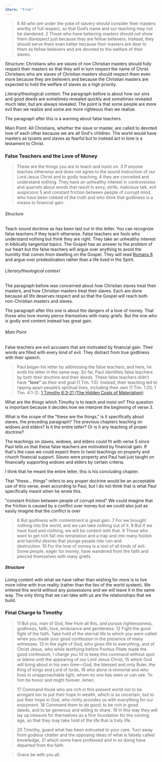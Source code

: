 ```yaml
---
share: "true"
---
```


>6 All who are under the yoke of slavery should consider their masters worthy of full respect, so that God’s name and our teaching may not be slandered. 2 Those who have believing masters should not show them disrespect just because they are fellow believers. Instead, they should serve them even better because their masters are dear to them as fellow believers and are devoted to the welfare of their slaves.

Structure: Christians who are slaves of non Christian masters should fully respect their masters so that they will in turn respect the name of Christ. Christians who are slaves of Christian masters should respect them even more because they are believers and because the Christian masters are expected to hold the welfare of slaves as a high priority.

Literary/theological context: The paragraph before is about how our sins and good deeds are sometimes revealed quickly and sometimes revealed much later, but are always revealed. The point is that some people are more evil than we realize and some are more righteous than we realize.

The paragraph after this is a warning about false teachers.

Main Point: All Christians, whether the slave or master, are called to devoted love of each other because we are all God's children. The world would have masters as tyrants and slaves as fearful but to instead act in love is a testament to Christ.


### False Teachers and the Love of Money

>These are the things you are to teach and insist on. 3 If anyone teaches otherwise and does not agree to the sound instruction of our Lord Jesus Christ and to godly teaching, 4 they are conceited and understand nothing. They have an unhealthy interest in controversies and quarrels about words that result in envy, strife, malicious talk, evil suspicions 5 and constant friction between people of corrupt mind, who have been robbed of the truth and who think that godliness is a means to financial gain.

###### Structure
Teach sound doctrine as has been laid out in this letter. You can recognize false teachers if they teach otherwise. False teachers are fools who understand nothing but think they are right. They take an unhealthy interest in biblically tangential topics. The Gospel has an answer to the problem of our heart but the false teachers will argue over anything to avoid the humility that comes from dwelling on the Gospel. They will read [Romans 8](Romans%208.md) and argue over predestination rather than a life lived in the Spirit.

###### Literary/theological context
The paragraph before was concerned about how Christian slaves treat their masters, and how Christian masters treat their slaves. Each are done because all life deserves respect and so that the Gospel will reach both non-Christian masters and slaves.

The paragraph after this one is about the dangers of a love of money. That those who love money pierce themselves with many griefs. But the one who is godly and content instead has great gain.

###### Main Point
False teachers are evil accusers that are motivated by financial gain. Their words are filled with every kind of evil. They distract from true godliness with their speech.

>Paul began his letter by addressing the false teachers, and here, he ends his letter in the same way. So far, Paul identifies false teachers by both their _doctrine_ and their _deeds_. These false teachers didn’t have **“love”** as their end goal (1 Tim. 1:5). Instead, their teaching led to ripping apart people’s spiritual lives, including their own (1 Tim. 1:20; 1 Tim. 4:1-2).
>[1 Timothy 6:3-21 (The Hidden Costs of Materialism)](https://www.evidenceunseen.com/bible-difficulties-2/nt-difficulties/1-2-timothy-titus-philemon-hebrews-james-1-2-peter/introduction-to-1-2-timothy/#_Toc129947451)



What are the things which Timothy is to teach and insist on? This question is important because it decides how we interpret the beginning of verse 3.

What is the scope of the "these are the things," is it specifically about slaves, the preceding paragraph? The previous chapters teaching on widows and elders? Is it the entire letter? Or is it any teaching of proper doctrine?

The teachings on slaves, widows, and elders could fit with verse 5 since Paul tells us that these false teachers are motivated by financial gain. If that's the case we could expect them to twist teachings on property and church financial support. Slaves were property and Paul had just taught on financially supporting widows and elders by certain criteria.

I think that he meant the entire letter, this is his concluding chapter.

That "these... things" refers to any proper doctrine would be an acceptable use of this verse, even according to Paul, but I do not think that is what Paul specifically meant when he wrote this.


"constant friction between people of corrupt mind"
We could imagine that the friction is caused by a conflict over money but we could also just as easily imagine that the conflict is over



>6 But godliness with contentment is great gain. 7 For we brought nothing into the world, and we can take nothing out of it. 8 But if we have food and clothing, we will be content with that. 9 Those who want to get rich fall into temptation and a trap and into many foolish and harmful desires that plunge people into ruin and destruction. 10 For the love of money is a root of all kinds of evil. Some people, eager for money, have wandered from the faith and pierced themselves with many griefs.

##### Structure
Living content with what we have rather than wishing for more is to live more inline with true reality (rather than the lies of the world system). We entered this world without any possessions and we will leave it in the same way. The only thing that we can take with us are the relationships that we build.

### Final Charge to Timothy

>11 But you, man of God, flee from all this, and pursue righteousness, godliness, faith, love, endurance and gentleness. 12 Fight the good fight of the faith. Take hold of the eternal life to which you were called when you made your good confession in the presence of many witnesses. 13 In the sight of God, who gives life to everything, and of Christ Jesus, who while testifying before Pontius Pilate made the good confession, I charge you 14 to keep this command without spot or blame until the appearing of our Lord Jesus Christ, 15 which God will bring about in his own time—God, the blessed and only Ruler, the King of kings and Lord of lords, 16 who alone is immortal and who lives in unapproachable light, whom no one has seen or can see. To him be honor and might forever. Amen.

>17 Command those who are rich in this present world not to be arrogant nor to put their hope in wealth, which is so uncertain, but to put their hope in God, who richly provides us with everything for our enjoyment. 18 Command them to do good, to be rich in good deeds, and to be generous and willing to share. 19 In this way they will lay up treasure for themselves as a firm foundation for the coming age, so that they may take hold of the life that is truly life.

>20 Timothy, guard what has been entrusted to your care. Turn away from godless chatter and the opposing ideas of what is falsely called knowledge, 21 which some have professed and in so doing have departed from the faith.

>Grace be with you all.